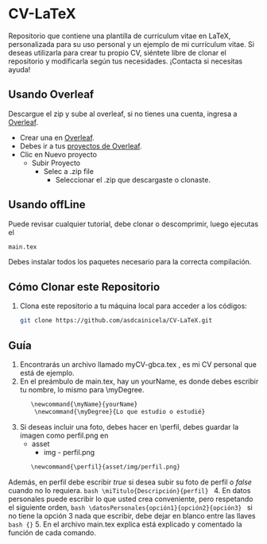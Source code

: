 # CV-LaTeX
Repositorio que contiene una plantilla de currículum vitae en LaTeX, personalizada para su uso personal y un ejemplo de mi currículum vitae. Si deseas utilizarla para crear tu propio CV, siéntete libre de clonar el repositorio y modificarla según tus necesidades. ¡Contacta si necesitas ayuda!

## Usando Overleaf 

Descargue el zip y sube al overleaf, si no tienes una cuenta, ingresa a [Overleaf](https://es.overleaf.com/).

- Crear una en [Overleaf](https://es.overleaf.com/).
- Debes ir a tus [proyectos de Overleaf](https://es.overleaf.com/project).
- Clic en Nuevo proyecto
    - Subir Proyecto
      - Selec a .zip file
        - Seleccionar el .zip que descargaste o clonaste.

## Usando offLine
Puede revisar cualquier tutorial, debe clonar o descomprimir, luego ejecutas el 
```bash
main.tex
```
Debes instalar todos los paquetes necesario para la correcta compilación.

## Cómo Clonar este Repositorio

1. Clona este repositorio a tu máquina local para acceder a los códigos:

   ```bash
   git clone https://github.com/asdcainicela/CV-LaTeX.git
    ```
## Guía
1. Encontrarás un archivo llamado myCV-gbca.tex , es mi CV personal que está de ejemplo.
2. En el preámbulo de main.tex, hay un yourName, es donde debes escribir tu nombre, lo mismo para \myDegree. 
    ```bash
       \newcommand{\myName}{yourName}
        \newcommand{\myDegree}{Lo que estudio o estudié}
    ```
3. Si deseas incluir una foto, debes hacer en \perfil, debes guardar la imagen como perfil.png en
   - asset
        - img
              - perfil.png
    ```bash
       \newcommand{\perfil}{asset/img/perfil.png}
    ```
Además, en perfil debe escribir _true_ si desea subir su foto de perfil o _false_ cuando no lo requiera.
    ```bash
       \miTitulo{Descripción}{perfil}
    ```
4. En datos personales puede escribir lo que usted crea conveniente, pero respetando el siguiente orden,
    ```bash
    \datosPersonales{opción1}{opción2}{opción3}
    ```
    si no tiene la opción 3 nada que escribir, debe dejar en blanco entre las llaves ```bash {}```
5. En el archivo main.tex explica está explicado y comentado la función de cada comando.
